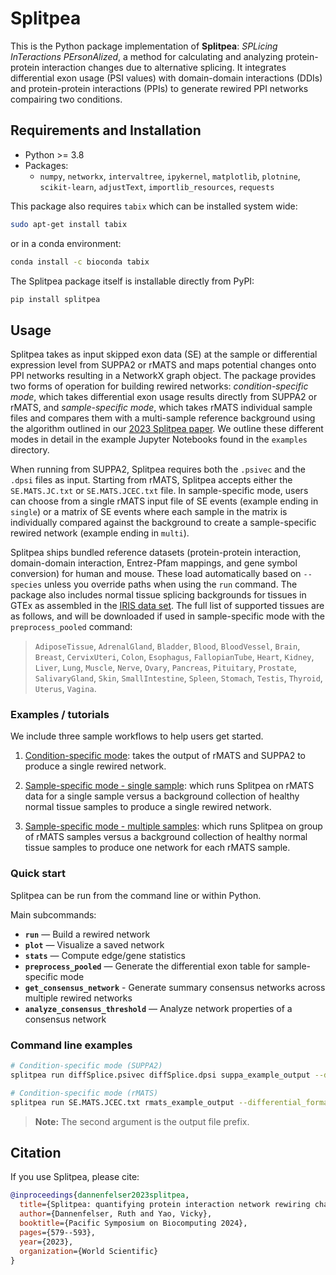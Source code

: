 # Splitpea

This is the Python package implementation of **Splitpea**: *SPLicing InTeractions PErsonAlized*, a method for calculating and analyzing protein-protein interaction changes due to alternative splicing. It integrates differential exon usage (PSI values) with domain-domain interactions (DDIs) and protein-protein interactions (PPIs) to generate rewired PPI networks compairing two conditions.

## Requirements and Installation

- Python >= 3.8
- Packages:
  - `numpy`, `networkx`, `intervaltree`, `ipykernel`, `matplotlib`, `plotnine`, `scikit-learn`, `adjustText`, `importlib_resources`, `requests`

This package also requires `tabix` which can be installed system wide:

```bash
sudo apt-get install tabix
```

or in a conda environment:

```bash
conda install -c bioconda tabix
```

The Splitpea package itself is installable directly from PyPI:

```bash
pip install splitpea
```

## Usage

Splitpea takes as input skipped exon data (SE) at the sample or differential expression level from SUPPA2 or rMATS and maps potential changes onto PPI networks resulting in a NetworkX graph object. The package provides two forms of operation for building rewired networks: _condition-specific mode_, which takes differential exon usage results directly from SUPPA2 or rMATS, and _sample-specific mode_, which takes rMATS individual sample files and compares them with a multi-sample reference background using the algorithm outlined in our [2023 Splitpea paper](https://pubmed.ncbi.nlm.nih.gov/38160308/). We outline these different modes in detail in the example Jupyter Notebooks found in the `examples` directory.

When running from SUPPA2, Splitpea requires both the `.psivec` and the `.dpsi` files as input. Starting from rMATS, Splitpea accepts either the `SE.MATS.JC.txt` or `SE.MATS.JCEC.txt` file. In sample-specific mode, users can choose from a single rMATS input file of SE events (example ending in `single`) or  a matrix of SE events where each sample in the matrix is individually compared against the background to create a sample-specific rewired network (example ending in `multi`).

Splitpea ships bundled reference datasets (protein-protein interaction, domain-domain interaction, Entrez-Pfam mappings, and gene symbol conversion) for human and mouse. These load automatically based on `--species` unless you override paths when using the `run` command. The package also includes normal tissue splicing backgrounds for tissues in GTEx as assembled in the [IRIS data set](https://www.pnas.org/doi/10.1073/pnas.2221116120). The full list of supported tissues are as follows, and will be downloaded if used in sample-specific mode with the `preprocess_pooled` command:

> `AdiposeTissue`, `AdrenalGland`, `Bladder`, `Blood`, `BloodVessel`, `Brain`, `Breast`, `CervixUteri`, `Colon`, `Esophagus`, `FallopianTube`, `Heart`, `Kidney`, `Liver`, `Lung`, `Muscle`, `Nerve`, `Ovary`, `Pancreas`, `Pituitary`, `Prostate`, `SalivaryGland`, `Skin`, `SmallIntestine`, `Spleen`, `Stomach`, `Testis`, `Thyroid`, `Uterus`, `Vagina`. 


### Examples / tutorials

We include three sample workflows to help users get started.

1. [Condition-specific mode](./examples/condition_mode.ipynb): takes the output of rMATS and SUPPA2 to produce a single rewired network. 

2. [Sample-specific mode - single sample](./examples/sample_mode_single.ipynb): which runs Splitpea on rMATS data for a single sample versus a background collection of healthy normal tissue samples to produce a single rewired network.

3. [Sample-specific mode - multiple samples](./examples/sample_mode_multi.ipynb): which runs Splitpea on group of rMATS samples versus a background collection of healthy normal tissue samples to produce one network for each rMATS sample. 

### Quick start

Splitpea can be run from the command line or within Python.

Main subcommands:

- **`run`** — Build a rewired network
- **`plot`** — Visualize a saved network
- **`stats`** — Compute edge/gene statistics
- **`preprocess_pooled`** — Generate the differential exon table for sample-specific mode
- **`get_consensus_network`** - Generate summary consensus networks across multiple rewired networks
- **`analyze_consensus_threshold`** — Analyze network properties of a consensus network

### Command line examples

```bash
# Condition-specific mode (SUPPA2)
splitpea run diffSplice.psivec diffSplice.dpsi suppa_example_output --differential_format suppa2

# Condition-specific mode (rMATS)
splitpea run SE.MATS.JCEC.txt rmats_example_output --differential_format rmats
```
> **Note:** The second argument is the output file prefix.

## Citation

If you use Splitpea, please cite:

```bibtex
@inproceedings{dannenfelser2023splitpea,
  title={Splitpea: quantifying protein interaction network rewiring changes due to alternative splicing in cancer},
  author={Dannenfelser, Ruth and Yao, Vicky},
  booktitle={Pacific Symposium on Biocomputing 2024},
  pages={579--593},
  year={2023},
  organization={World Scientific}
}
```




